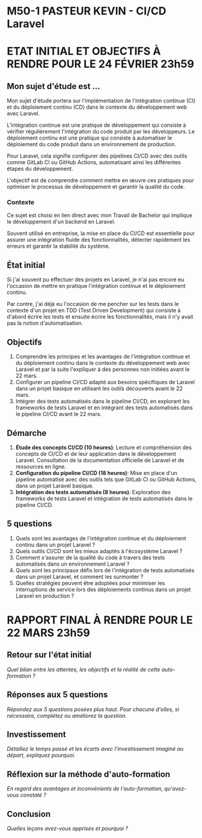 # M50-1 PASTEUR KEVIN - CI/CD Laravel

# ETAT INITIAL ET OBJECTIFS À RENDRE POUR LE 24 FÉVRIER 23h59

## Mon sujet d'étude est ...

Mon sujet d'étude portera sur l'implémentation de l'intégration continue (CI) et du déploiement continu (CD) dans le contexte du développement web avec Laravel.

L'intégration continue est une pratique de développement qui consiste à vérifier régulièrement l'intégration du code produit par les développeurs. Le déploiement continu est une pratique qui consiste à automatiser le déploiement du code produit dans un environnement de production.

Pour Laravel, cela signifie configurer des pipelines CI/CD avec des outils comme GitLab CI ou GitHub Actions, automatisant ainsi les différentes étapes du développement.

L'objectif est de comprendre comment mettre en œuvre ces pratiques pour optimiser le processus de développement et garantir la qualité du code.

### Contexte

Ce sujet est choisi en lien direct avec mon Travail de Bachelor qui implique le développement d'un backend en Laravel.

Souvent utilisé en entreprise, la mise en place du CI/CD est essentielle pour assurer une intégration fluide des fonctionnalités, détecter rapidement les erreurs et garantir la stabilité du système.

## État initial

Si j'ai souvent pu effectuer des projets en Laravel, je n'ai pas encore eu l'occasion de mettre en pratique l'intégration continue et le déploiement continu.

Par contre, j'ai déjà eu l'occasion de me pencher sur les tests dans le contexte d'un projet en TDD (Test Driven Development) qui consiste à d'abord écrire les tests et ensuite écrire les fonctionnalités, mais il n'y avait pas la notion d'automatisation.

## Objectifs

1. Comprendre les principes et les avantages de l'intégration continue et du déploiement continu dans le contexte du développement web avec Laravel et par la suite l'expliquer à des personnes non initiées avant le 22 mars.
2. Configurer un pipeline CI/CD adapté aux besoins spécifiques de Laravel dans un projet basique en utilisant les outils découverts avant le 22 mars.
3. Intégrer des tests automatisés dans le pipeline CI/CD, en explorant les frameworks de tests Laravel et en intégrant des tests automatisés dans le pipeline CI/CD avant le 22 mars.

## Démarche

1. **Étude des concepts CI/CD (10 heures)**: Lecture et compréhension des concepts de CI/CD et de leur application dans le développement Laravel. Consultation de la documentation officielle de Laravel et de ressources en ligne.
2. **Configuration du pipeline CI/CD (18 heures)**: Mise en place d'un pipeline automatisé avec des outils tels que GitLab CI ou GitHub Actions, dans un projet Laravel basique.
3. **Intégration des tests automatisés (8 heures)**: Exploration des frameworks de tests Laravel et intégration de tests automatisés dans le pipeline CI/CD.

## 5 questions

1. Quels sont les avantages de l'intégration continue et du déploiement continu dans un projet Laravel ?
2. Quels outils CI/CD sont les mieux adaptés à l'écosystème Laravel ?
3. Comment s'assurer de la qualité du code à travers des tests automatisés dans un environnement Laravel ?
4. Quels sont les principaux défis lors de l'intégration de tests automatisés dans un projet Laravel, et comment les surmonter ?
5. Quelles stratégies peuvent être adoptées pour minimiser les interruptions de service lors des déploiements continus dans un projet Laravel en production ?

# RAPPORT FINAL À RENDRE POUR LE 22 MARS 23h59

## Retour sur l'état initial

_Quel bilan entre les attentes, les objectifs et la réalité de cette auto-formation ?_

## Réponses aux 5 questions

_Répondez aux 5 questions posées plus haut. Pour chacune d'elles, si nécessaire, complétez ou améliorez la question._

## Investissement

_Détaillez le temps passé et les écarts avec l'investissement imaginé au départ, expliquez pourquoi._

## Réflexion sur la méthode d'auto-formation

_En regard des avantages et inconvénients de l'auto-formation, qu'avez-vous constaté ?_

## Conclusion

_Quelles leçons avez-vous apprises et pourquoi ?_
